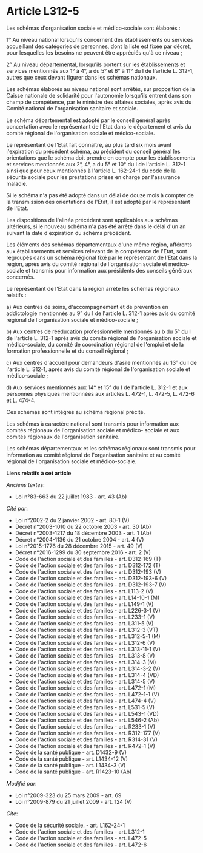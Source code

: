 # Article L312-5

Les schémas d'organisation sociale et médico-sociale sont élaborés : 

1° Au niveau national lorsqu'ils concernent des établissements ou services accueillant des catégories de personnes, dont la
liste est fixée par décret, pour lesquelles les besoins ne peuvent être appréciés qu'à ce niveau ; 

2° Au niveau départemental, lorsqu'ils portent sur les établissements et services mentionnés aux 1° à 4°, a du 5° et 6° à 11°
du I de l'article L. 312-1, autres que ceux devant figurer dans les schémas nationaux. 

Les schémas élaborés au niveau national sont arrêtés, sur proposition de la Caisse nationale de solidarité pour l'autonomie
lorsqu'ils entrent dans son champ de compétence, par le ministre des affaires sociales, après avis du Comité national de
l'organisation sanitaire et sociale. 

Le schéma départemental est adopté par le conseil général après concertation avec le représentant de l'Etat dans le
département et avis du comité régional de l'organisation sociale et médico-sociale. 

Le représentant de l'Etat fait connaître, au plus tard six mois avant l'expiration du précédent schéma, au président du
conseil général les orientations que le schéma doit prendre en compte pour les établissements et services mentionnés aux 2°,
4°, a du 5°   et 10° du I de l'article L. 312-1 ainsi que pour ceux mentionnés à l'article L. 162-24-1 du code de la sécurité
sociale pour les prestations prises en charge par l'assurance maladie. 

Si le schéma n'a pas été adopté dans un délai de douze mois à compter de la transmission des orientations de l'Etat, il est
adopté par le représentant de l'Etat. 

Les dispositions de l'alinéa précédent sont applicables aux schémas ultérieurs, si le nouveau schéma n'a pas été arrêté dans
le délai d'un an suivant la date d'expiration du schéma précédent. 

Les éléments des schémas départementaux d'une même région, afférents aux établissements et services relevant de la compétence
de l'Etat, sont regroupés dans un schéma régional fixé par le représentant de l'Etat dans la région, après avis du comité
régional de l'organisation sociale et médico-sociale et transmis pour information aux présidents des conseils généraux
concernés. 

Le représentant de l'Etat dans la région arrête les schémas régionaux relatifs : 

a) Aux centres de soins, d'accompagnement et de prévention en addictologie mentionnés au 9° du I de l'article L. 312-1 après
avis du comité régional de l'organisation sociale et médico-sociale ; 

b) Aux centres de rééducation professionnelle mentionnés au b du 5° du I de l'article L. 312-1 après avis du comité régional
de l'organisation sociale et médico-sociale, du comité de coordination régional de l'emploi et de la formation
professionnelle et du conseil régional ; 

c) Aux centres d'accueil pour demandeurs d'asile mentionnés au 13° du I de l'article L. 312-1, après avis du comité régional
de l'organisation sociale et médico-sociale ; 

d) Aux services mentionnés aux 14° et 15° du I de l'article L. 312-1 et aux personnes physiques mentionnées aux articles L.
472-1, L. 472-5, L. 472-6 et L. 474-4. 

Ces schémas sont intégrés au schéma régional précité. 

Les schémas à caractère national sont transmis pour information aux comités régionaux de l'organisation sociale et médico-
sociale et aux comités régionaux de l'organisation sanitaire. 

Les schémas départementaux et les schémas régionaux sont transmis pour information au comité régional de l'organisation
sanitaire et au comité régional de l'organisation sociale et médico-sociale.

**Liens relatifs à cet article**

_Anciens textes_:

  - Loi n°83-663 du 22 juillet 1983 - art. 43 (Ab)

_Cité par_:

  - Loi n°2002-2 du 2 janvier 2002 - art. 80-1 (V)
  - Décret n°2003-1010 du 22 octobre 2003 - art. 30 (Ab)
  - Décret n°2003-1217 du 18 décembre 2003 - art. 1 (Ab)
  - Décret n°2004-1136 du 21 octobre 2004 - art. 4 (V)
  - Loi n°2015-1776 du 28 décembre 2015 - art. 49 (V)
  - Décret n°2016-1299 du 30 septembre 2016 - art. 2 (V)
  - Code de l'action sociale et des familles - art. D312-169 (T)
  - Code de l'action sociale et des familles - art. D312-172 (T)
  - Code de l'action sociale et des familles - art. D312-193 (V)
  - Code de l'action sociale et des familles - art. D312-193-6 (V)
  - Code de l'action sociale et des familles - art. D312-193-7 (V)
  - Code de l'action sociale et des familles - art. L113-2 (V)
  - Code de l'action sociale et des familles - art. L14-10-1 (M)
  - Code de l'action sociale et des familles - art. L149-1 (V)
  - Code de l'action sociale et des familles - art. L226-3-1 (V)
  - Code de l'action sociale et des familles - art. L233-1 (V)
  - Code de l'action sociale et des familles - art. L311-5 (V)
  - Code de l'action sociale et des familles - art. L312-3 (VT)
  - Code de l'action sociale et des familles - art. L312-5-1 (M)
  - Code de l'action sociale et des familles - art. L312-6 (V)
  - Code de l'action sociale et des familles - art. L313-11-1 (V)
  - Code de l'action sociale et des familles - art. L313-8 (V)
  - Code de l'action sociale et des familles - art. L314-3 (M)
  - Code de l'action sociale et des familles - art. L314-3-2 (V)
  - Code de l'action sociale et des familles - art. L314-4 (VD)
  - Code de l'action sociale et des familles - art. L314-5 (V)
  - Code de l'action sociale et des familles - art. L472-1 (M)
  - Code de l'action sociale et des familles - art. L472-1-1 (V)
  - Code de l'action sociale et des familles - art. L474-4 (V)
  - Code de l'action sociale et des familles - art. L531-5 (V)
  - Code de l'action sociale et des familles - art. L543-1 (VD)
  - Code de l'action sociale et des familles - art. L546-2 (Ab)
  - Code de l'action sociale et des familles - art. R233-1 (V)
  - Code de l'action sociale et des familles - art. R312-177 (V)
  - Code de l'action sociale et des familles - art. R314-31 (V)
  - Code de l'action sociale et des familles - art. R472-1 (V)
  - Code de la santé publique - art. D1432-9 (V)
  - Code de la santé publique - art. L1434-12 (V)
  - Code de la santé publique - art. L1434-3 (V)
  - Code de la santé publique - art. R1423-10 (Ab)

_Modifié par_:

  - Loi n°2009-323 du 25 mars 2009 - art. 69
  - Loi n°2009-879 du 21 juillet 2009 - art. 124 (V)

_Cite_:

  - Code de la sécurité sociale. - art. L162-24-1
  - Code de l'action sociale et des familles - art. L312-1
  - Code de l'action sociale et des familles - art. L472-5
  - Code de l'action sociale et des familles - art. L472-6
